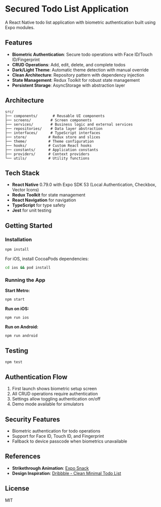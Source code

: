 # Secured Todo List Application

A React Native todo list application with biometric authentication built using Expo modules.

## Features

- **Biometric Authentication**: Secure todo operations with Face ID/Touch ID/Fingerprint
- **CRUD Operations**: Add, edit, delete, and complete todos
- **Dark/Light Theme**: Automatic theme detection with manual override
- **Clean Architecture**: Repository pattern with dependency injection
- **State Management**: Redux Toolkit for robust state management
- **Persistent Storage**: AsyncStorage with abstraction layer

## Architecture

```
src/
├── components/       # Reusable UI components
├── screens/         # Screen components
├── services/        # Business logic and external services
├── repositories/    # Data layer abstraction
├── interfaces/      # TypeScript interfaces
├── store/          # Redux store and slices
├── theme/          # Theme configuration
├── hooks/          # Custom React hooks
├── constants/      # Application constants
├── providers/      # Context providers
└── utils/          # Utility functions
```

## Tech Stack

- **React Native** 0.79.0 with Expo SDK 53 (Local Authentication, Checkbox, Vector Icons)
- **Redux Toolkit** for state management
- **React Navigation** for navigation
- **TypeScript** for type safety
- **Jest** for unit testing

## Getting Started

### Installation

```bash
npm install
```

For iOS, install CocoaPods dependencies:
```bash
cd ios && pod install
```

### Running the App

**Start Metro:**
```bash
npm start
```

**Run on iOS:**
```bash
npm run ios
```

**Run on Android:**
```bash
npm run android
```

## Testing

```bash
npm test
```

## Authentication Flow

1. First launch shows biometric setup screen
2. All CRUD operations require authentication
3. Settings allow toggling authentication on/off
4. Demo mode available for simulators

## Security Features

- Biometric authentication for todo operations
- Support for Face ID, Touch ID, and Fingerprint
- Fallback to device passcode when biometrics unavailable

## References

- **Strikethrough Animation**: [Expo Snack](https://snack.expo.dev/l9n-DBTtC)
- **Design Inspiration**: [Dribbble - Clean Minimal Todo List](https://dribbble.com/shots/24425951-Clean-Minimal-Todo-List-Design)

## License

MIT
